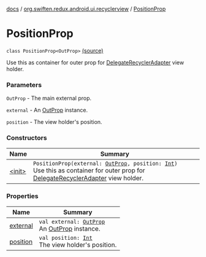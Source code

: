 [docs](../../index.md) / [org.swiften.redux.android.ui.recyclerview](../index.md) / [PositionProp](./index.md)

# PositionProp

`class PositionProp<OutProp>` [(source)](https://github.com/protoman92/KotlinRedux/tree/master/android/android-recyclerview/src/main/java/org/swiften/redux/android/ui/recyclerview/RecyclerAdapter.kt#L43)

Use this as container for outer prop for [DelegateRecyclerAdapter](../-delegate-recycler-adapter/index.md) view holder.

### Parameters

`OutProp` - The main external prop.

`external` - An [OutProp](index.md#OutProp) instance.

`position` - The view holder's position.

### Constructors

| Name | Summary |
|---|---|
| [&lt;init&gt;](-init-.md) | `PositionProp(external: `[`OutProp`](index.md#OutProp)`, position: `[`Int`](https://kotlinlang.org/api/latest/jvm/stdlib/kotlin/-int/index.html)`)`<br>Use this as container for outer prop for [DelegateRecyclerAdapter](../-delegate-recycler-adapter/index.md) view holder. |

### Properties

| Name | Summary |
|---|---|
| [external](external.md) | `val external: `[`OutProp`](index.md#OutProp)<br>An [OutProp](index.md#OutProp) instance. |
| [position](position.md) | `val position: `[`Int`](https://kotlinlang.org/api/latest/jvm/stdlib/kotlin/-int/index.html)<br>The view holder's position. |
